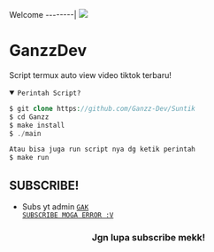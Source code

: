 Welcome
--------|
![](https://media.tenor.com/iVCiM9W7cvYAAAAd/welcome.gif)

# GanzzDev
Script termux auto view video tiktok terbaru!

<details open><summary><code>Perintah Script?</code></summary>

```php
$ git clone https://github.com/Ganzz-Dev/Suntik
$ cd Ganzz
$ make install
$ ./main

Atau bisa juga run script nya dg ketik perintah
$ make run
```
</details>

## SUBSCRIBE!
- Subs yt admin <code><a href="https://youtube.com/@gusde-gaming?si=zZL_c8SUBQ8bnJyT">GAK SUBSCRIBE MOGA ERROR :V</a></code>
<div align="center">

### Jgn lupa subscribe mekk!
</div>
